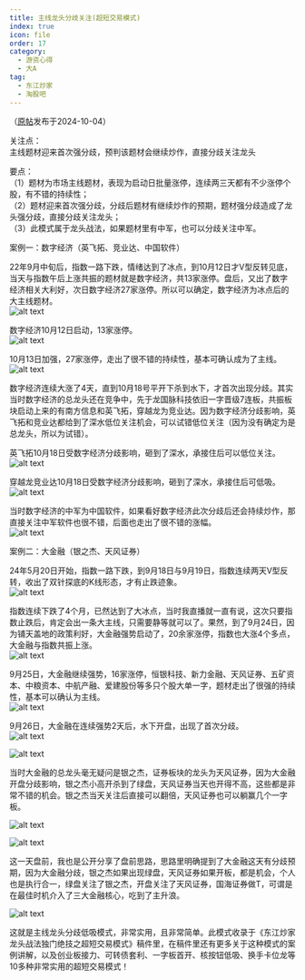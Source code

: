 ```yaml
---
title: 主线龙头分歧关注(超短交易模式)
index: true
icon: file
order: 17
category:
  - 游资心得
  - 大A
tag:
  - 东江炒家
  - 淘股吧
---
```


（[原帖](https://www.taoguba.com.cn/Article/6254078/1)发布于2024-10-04）

关注点：  
主线题材迎来首次强分歧，预判该题材会继续炒作，直接分歧关注龙头  

要点：  
（1）题材为市场主线题材，表现为启动日批量涨停，连续两三天都有不少涨停个股，有不错的持续性；  
（2）题材迎来首次强分歧，分歧后题材有继续炒作的预期，题材强分歧造成了龙头强分歧，直接分歧关注龙头；  
（3）此模式属于龙头战法，如果题材里有中军，也可以分歧关注中军。  

案例一：数字经济（英飞拓、竞业达、中国软件）  

22年9月中旬后，指数一路下跌，情绪达到了冰点，到10月12日才V型反转见底，当天与指数午后上涨共振的题材就是数字经济，共13家涨停。盘后，又出了数字经济相关大利好，次日数字经济27家涨停。所以可以确定，数字经济为冰点后的大主线题材。  
![alt text](w5ycsvx3s7a0.png_760w.jpg)  

数字经济10月12日启动，13家涨停。  
![alt text](sciupfh0ju0y.png_760w.jpg)  

10月13日加强，27家涨停，走出了很不错的持续性，基本可确认成为了主线。  
![alt text](vnkspn32zar0.png_760w.jpg)  

数字经济连续大涨了4天，直到10月18号平开下杀到水下，才首次出现分歧。其实当时数字经济的总龙头还在竞争中，先于龙国脉科技依旧一字晋级7连板，共振板块启动上来的有南方信息和英飞拓，穿越龙为竞业达。因为数字经济分歧影响，英飞拓和竞业达都给到了深水低位关注机会，可以试错低位关注（因为没有确定为是总龙头，所以为试错）。  

英飞拓10月18日受数字经济分歧影响，砸到了深水，承接住后可以低位关注。  
![alt text](gze1051yfb10.png_760w.jpg)  

穿越龙竞业达10月18日受数字经济分歧影响，砸到了深水，承接住后可低吸。  
![alt text](n2owl9ck0y84.png_760w.jpg)  

当时数字经济的中军为中国软件，如果看好数字经济此次分歧后还会持续炒作，那直接关注中军软件也很不错，后面也走出了很不错的涨幅。  
![alt text](ondm6xd9ku0y.png_760w.jpg)  

案例二：大金融（银之杰、天风证券）  

24年5月20日开始，指数一路下跌，到9月18日与9月19日，指数连续两天V型反转，收出了双针探底的K线形态，才有止跌迹象。  
![alt text](17s86vws7t0y.png_760w.jpg)  

指数连续下跌了4个月，已然达到了大冰点，当时我直播就一直有说，这次只要指数止跌后，肯定会出一条大主线，只需要静等就可以了。果然，到了9月24日，因为铺天盖地的政策利好，大金融强势启动了，20余家涨停，指数也大涨4个多点，大金融与指数共振上涨。  
![alt text](8ngyxsw09s0y.png_760w.jpg)  

9月25日，大金融继续强势，16家涨停，恒银科技、新力金融、天风证券、五矿资本、中粮资本、中航产融、爱建股份等多只个股大单一字，题材走出了很强的持续性，基本可以确认为主线。  
![alt text](8n0z94qsyse0.png_760w.jpg)  

9月26日，大金融在连续强势2天后，水下开盘，出现了首次分歧。  
![alt text](kqkfocfm0mq0.png_760w.jpg)  

![alt text](e3r86qer37t0.png_760w.jpg)  

当时大金融的总龙头毫无疑问是银之杰，证券板块的龙头为天风证券，因为大金融开盘分歧影响，银之杰小高开杀到了绿盘，天风证券当天也开得不高，这些都是非常不错的机会。银之杰当天关注后直接可以翻倍，天风证券也可以躺赢几个一字板。  

![alt text](y1bclzxoba0y.png_760w.jpg)  

![alt text](tejn5qctpss0.png_760w.jpg)  

这一天盘前，我也是公开分享了盘前思路，思路里明确提到了大金融这天有分歧预期，因为大金融分歧，银之杰如果出现绿盘，天风证券如果开板，都是机会，个人也是执行合一，绿盘关注了银之杰，开盘关注了天风证券，国海证券做T，可谓是在最佳时机介入了三大金融核心，吃到了主升浪。  

![alt text](ihbci0ilvdf0.png_760w.jpg)  

这就是主线龙头分歧低吸模式，非常实用，且非常简单。此模式收录于《东江炒家龙头战法独门绝技之超短交易模式》稿件里，在稿件里还有更多关于这种模式的案例讲解，以及创业板接力、可转债套利、一字板首开、核按钮低吸、换手卡位龙等10多种非常实用的超短交易模式！  
